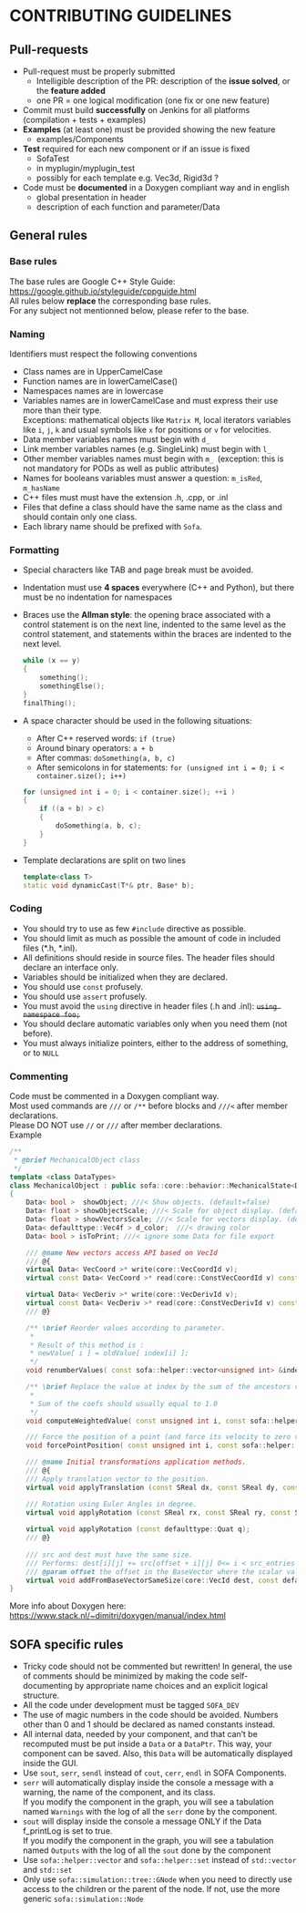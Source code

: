 # CONTRIBUTING GUIDELINES


## Pull-requests

- Pull-request must be properly submitted
    - Intelligible description of the PR: description of the **issue solved**, or the **feature added**
	- one PR = one logical modification (one fix or one new feature)
- Commit must build **successfully** on Jenkins for all platforms (compilation + tests + examples)
- **Examples** (at least one) must be provided showing the new feature
	- examples/Components
- **Test** required for each new component or if an issue is fixed
    - SofaTest
    - in myplugin/myplugin_test
    - possibly for each template e.g. Vec3d, Rigid3d ?
- Code must be **documented** in a Doxygen compliant way and in english
    - global presentation in header
    - description of each function and parameter/Data


## General rules

### Base rules
The base rules are Google C++ Style Guide: https://google.github.io/styleguide/cppguide.html   
All rules below **replace** the corresponding base rules.  
For any subject not mentionned below, please refer to the base.

### Naming
Identifiers must respect the following conventions

- Class names are in UpperCamelCase
- Function names are in lowerCamelCase()
- Namespaces names are in lowercase
- Variables names are in lowerCamelCase and must express their use more than their type.  
Exceptions:  mathematical objects like `Matrix M`, local iterators variables like `i`, `j`, `k`  and usual symbols like `x` for positions or `v` for velocities.
- Data member variables names must begin with `d_`
- Link member variables names (e.g. SingleLink) must begin with `l_`
- Other member variables names must begin with `m_ `(exception: this is not mandatory for PODs as well as public attributes)
- Names for booleans variables must answer a question: `m_isRed`, `m_hasName`
- C++ files must must have the extension .h, .cpp, or .inl
- Files that define a class should have the same name as the class and should contain only one class.
- Each library name should be prefixed with `Sofa`.

### Formatting
- Special characters like TAB and page break must be avoided.
- Indentation must use **4 spaces** everywhere (C++ and Python), but there must be no indentation for namespaces
- Braces use the **Allman style**: the opening brace associated with a control statement is on the next line, indented to the same level as the control statement, and statements within the braces are indented to the next level.
    ```cpp
    while (x == y)
    {
        something();
        somethingElse();
    }
    finalThing();
    ```
- A space character should be used in the following situations:
    - After C++ reserved words: `if (true)`
    - Around binary operators: `a + b`
    - After commas: `doSomething(a, b, c)`
    - After semicolons in for statements: `for (unsigned int i = 0; i < container.size(); i++)`
    ```cpp
    for (unsigned int i = 0; i < container.size(); ++i )
    {
        if ((a + b) > c)
        {
            doSomething(a, b, c);
        }
    }
    ```

- Template declarations are split on two lines
    ```cpp
    template<class T>
    static void dynamicCast(T*& ptr, Base* b);
    ```

### Coding
- You should try to use as few `#include` directive as possible.
- You should limit as much as possible the amount of code in included files (*.h, *.inl).
- All definitions should reside in source files. The header files should declare an interface only.
- Variables should be initialized when they are declared.
- You should use `const` profusely.
- You should use `assert` profusely.
- You must avoid the `using` directive in header files (.h and .inl): ~~`using namespace foo;`~~
- You should declare automatic variables only when you need them (not before).
- You must always initialize pointers, either to the address of something, or to `NULL`

### Commenting
Code must be commented in a Doxygen compliant way.  
Most used commands are `///` or `/**` before blocks and `///<` after member declarations.  
Please DO NOT use `//` or `///` after member declarations.  
Example  
```cpp
/**
 * @brief MechanicalObject class
 */
template <class DataTypes>
class MechanicalObject : public sofa::core::behavior::MechanicalState<DataTypes>
{
    Data< bool >  showObject; ///< Show objects. (default=false)
    Data< float > showObjectScale; ///< Scale for object display. (default=0.1)
    Data< float > showVectorsScale; ///< Scale for vectors display. (default=0.0001)
    Data< defaulttype::Vec4f > d_color;  ///< drawing color
    Data< bool > isToPrint; ///< ignore some Data for file export

    /// @name New vectors access API based on VecId
    /// @{
    virtual Data< VecCoord >* write(core::VecCoordId v);
    virtual const Data< VecCoord >* read(core::ConstVecCoordId v) const;

    virtual Data< VecDeriv >* write(core::VecDerivId v);
    virtual const Data< VecDeriv >* read(core::ConstVecDerivId v) const;
    /// @}

    /** \brief Reorder values according to parameter.
     *
     * Result of this method is :
     * newValue[ i ] = oldValue[ index[i] ];
     */
    void renumberValues( const sofa::helper::vector<unsigned int> &index );

    /** \brief Replace the value at index by the sum of the ancestors values weithed by the coefs.
     *
     * Sum of the coefs should usually equal to 1.0
     */
    void computeWeightedValue( const unsigned int i, const sofa::helper::vector< unsigned int >& ancestors, const sofa::helper::vector< double >& coefs);

    /// Force the position of a point (and force its velocity to zero value)
    void forcePointPosition( const unsigned int i, const sofa::helper::vector< double >& m_x);

    /// @name Initial transformations application methods.
    /// @{
    /// Apply translation vector to the position.
    virtual void applyTranslation (const SReal dx, const SReal dy, const SReal dz);

    /// Rotation using Euler Angles in degree.
    virtual void applyRotation (const SReal rx, const SReal ry, const SReal rz);
    
    virtual void applyRotation (const defaulttype::Quat q);
    /// @}
    
    /// src and dest must have the same size.
    /// Performs: dest[i][j] += src[offset + i][j] 0<= i < src_entries  0<= j < 3 (for 3D objects) 0 <= j < 2 (for 2D objects)
    /// @param offset the offset in the BaseVector where the scalar values will be used. It will be updated to the first scalar value after the ones used by this operation when this method returns
    virtual void addFromBaseVectorSameSize(core::VecId dest, const defaulttype::BaseVector* src, unsigned int &offset);
}
```      
More info about Doxygen here: https://www.stack.nl/~dimitri/doxygen/manual/index.html 


## SOFA specific rules
- Tricky code should not be commented but rewritten! In general, the use of comments should be minimized by making the code self-documenting by appropriate name choices and an explicit logical structure.
- All the code under development must be tagged `SOFA_DEV`
- The use of magic numbers in the code should be avoided. Numbers other than 0 and 1 should be declared as named constants instead.
- All internal data, needed by your component, and that can’t be recomputed must be put inside a `Data` or a `DataPtr`. This way, your component can be saved. Also, this `Data` will be automatically displayed inside the GUI.
- Use `sout`, `serr`, `sendl` instead of `cout`, `cerr`, `endl` in SOFA Components.
- `serr` will automatically display inside the console a message with a warning, the name of the component, and its class.  
If you modify the component in the graph, you will see a tabulation named `Warnings` with the log of all the `serr` done by the component.
- `sout` will display inside the console a message ONLY if the Data f_printLog is set to true.  
If you modify the component in the graph, you will see a tabulation named `Outputs` with the log of all the `sout` done by the component
- Use `sofa::helper::vector` and `sofa::helper::set` instead of `std::vector` and `std::set`
- Only use `sofa::simulation::tree::GNode` when you need to directly use access to the children or the parent of the node. If not, use the more generic `sofa::simulation::Node`

